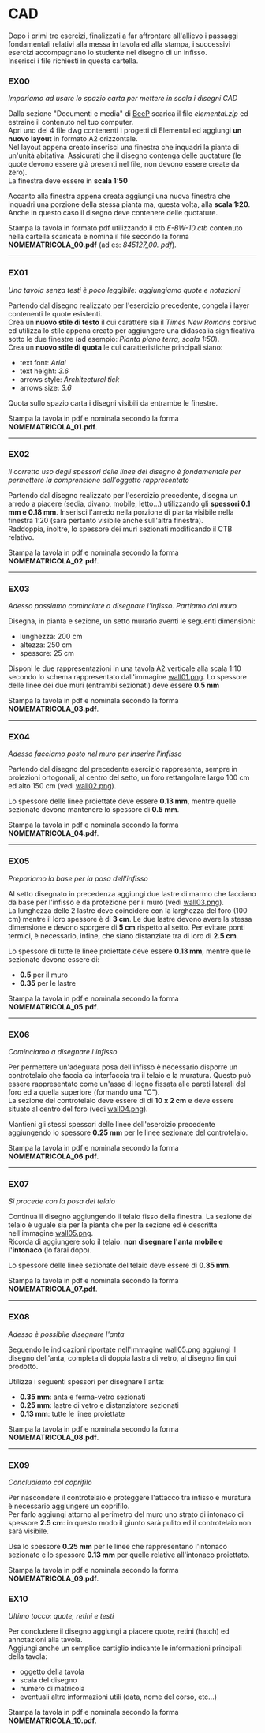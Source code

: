 # CAD

Dopo i primi tre esercizi, finalizzati a far affrontare all'allievo i passaggi fondamentali relativi alla messa in tavola
ed alla stampa, i successivi esercizi accompagnano lo studente nel disegno di un infisso.   
Inserisci i file richiesti in questa cartella.

### EX00

_Impariamo ad usare lo spazio carta per mettere in scala i disegni CAD_

Dalla sezione "Documenti e media" di [BeeP](http://beep.metid.polimi.it/) scarica il file *elemental.zip* ed estraine
il contenuto nel tuo computer.   
Apri uno dei 4 file dwg contenenti i progetti di Elemental ed aggiungi **un nuovo layout** in formato A2 orizzontale.   
Nel layout appena creato inserisci una finestra che inquadri la pianta di un'unità abitativa.
Assicurati che il disegno contenga delle quotature (le quote devono essere già presenti nel file,
non devono essere create da zero).   
La finestra deve essere in __scala 1:50__   

Accanto alla finestra appena creata aggiungi una nuova finestra che inquadri una porzione della stessa pianta ma,
questa volta, alla __scala 1:20__. Anche in questo caso il disegno deve contenere delle quotature.

Stampa la tavola in formato pdf utilizzando il ctb *E-BW-10.ctb* contenuto nella cartella scaricata  e nomina
il file secondo la forma **NOMEMATRICOLA_00.pdf** (ad es: *845127_00. pdf*).

---

### EX01

_Una tavola senza testi è poco leggibile: aggiungiamo quote e notazioni_

Partendo dal disegno realizzato per l'esercizio precedente, congela i layer contenenti le quote esistenti.   
Crea un **nuovo stile di testo** il cui carattere sia il *Times New Romans* corsivo ed utilizza lo stile appena
creato per aggiungere una didascalia significativa sotto le due finestre (ad esempio: _Pianta piano terra, scala 1:50_).   
Crea un **nuovo stile di quota** le cui caratteristiche principali siano:

* text font: *Arial*
* text height: *3.6*
* arrows style: *Architectural tick*
* arrows size: *3.6*

Quota sullo spazio carta i disegni visibili da entrambe le finestre.

Stampa la tavola in pdf e nominala secondo la forma **NOMEMATRICOLA_01.pdf**.

---

### EX02

_Il corretto uso degli spessori delle linee del disegno è fondamentale per permettere la comprensione dell'oggetto
rappresentato_

Partendo dal disegno realizzato per l'esercizio precedente, disegna un arredo a piacere (sedia, divano, mobile, letto...)
utilizzando gli **spessori 0.1 mm e 0.18 mm**.
Inserisci l'arredo nella porzione di pianta visibile nella finestra 1:20 (sarà pertanto visibile anche sull'altra finestra).   
Raddoppia, inoltre, lo spessore dei muri sezionati modificando il CTB relativo.

Stampa la tavola in pdf e nominala secondo la forma **NOMEMATRICOLA_02.pdf**.

---

### EX03

_Adesso possiamo cominciare a disegnare l'infisso. Partiamo dal muro_

Disegna, in pianta e sezione, un setto murario aventi le seguenti dimensioni:

* lunghezza: 200 cm
* altezza: 250 cm
* spessore: 25 cm

Disponi le due rappresentazioni in una tavola A2 verticale alla scala 1:10 secondo lo schema rappresentato dall'immagine
[wall01.png](https://github.com/strumet/strumet.github.io/blob/master/img/cad_ex/wall01.png).
Lo spessore delle linee dei due muri (entrambi sezionati) deve essere **0.5 mm**

Stampa la tavola in pdf e nominala secondo la forma **NOMEMATRICOLA_03.pdf**.

---

### EX04

_Adesso facciamo posto nel muro per inserire l'infisso_

Partendo dal disegno del precedente esercizio rappresenta, sempre in proiezioni ortogonali, al centro del setto,
un foro rettangolare largo 100 cm ed alto 150 cm (vedi
[wall02.png](https://github.com/strumet/strumet.github.io/blob/master/img/cad_ex/wall02.png)).

Lo spessore delle linee proiettate deve essere **0.13 mm**, mentre quelle sezionate devono mantenere lo spessore di **0.5 mm**.

Stampa la tavola in pdf e nominala secondo la forma **NOMEMATRICOLA_04.pdf**.

---

### EX05

_Prepariamo la base per la posa dell'infisso_

Al setto disegnato in precedenza aggiungi due lastre di marmo che facciano da base per l'infisso e da protezione per il muro
(vedi [wall03.png](https://github.com/strumet/strumet.github.io/blob/master/img/cad_ex/wall03.png)).   
La lunghezza delle 2 lastre deve coincidere con la larghezza del foro (100 cm) mentre il loro spessore è di **3 cm**.
Le due lastre devono avere la stessa dimensione e devono sporgere di **5 cm** rispetto al setto.
Per evitare ponti termici, è necessario, infine, che siano distanziate tra di loro di **2.5 cm**.

Lo spessore di tutte le linee proiettate deve essere **0.13 mm**, mentre quelle sezionate devono essere di:

* **0.5** per il muro
* **0.35** per le lastre

Stampa la tavola in pdf e nominala secondo la forma **NOMEMATRICOLA_05.pdf**.

---

### EX06

_Cominciamo a disegnare l'infisso_

Per permettere un'adeguata posa dell'infisso è necessario disporre un controtelaio che faccia da interfaccia
tra il telaio e la muratura. Questo può essere rappresentato come un'asse di legno fissata alle pareti laterali
del foro ed a quella superiore (formando una "C").   
La sezione del controtelaio deve essere di di **10 x 2 cm** e deve essere situato al centro del foro
(vedi [wall04.png](https://github.com/strumet/strumet.github.io/blob/master/img/cad_ex/wall04.png)).

Mantieni gli stessi spessori delle linee dell'esercizio precedente aggiungendo lo spessore **0.25 mm**
per le linee sezionate del controtelaio.

Stampa la tavola in pdf e nominala secondo la forma **NOMEMATRICOLA_06.pdf**.

---

### EX07

_Si procede con la posa del telaio_

Continua il disegno aggiungendo il telaio fisso della finestra. La sezione del telaio è uguale sia per la pianta
che per la sezione ed è descritta nell'immagine
[wall05.png](https://github.com/strumet/strumet.github.io/blob/master/img/cad_ex/wall05.png).   
Ricorda di aggiungere solo il telaio: **non disegnare l'anta mobile e l'intonaco** (lo farai dopo).

Lo spessore delle linee sezionate del telaio deve essere di **0.35 mm**.

Stampa la tavola in pdf e nominala secondo la forma **NOMEMATRICOLA_07.pdf**.

---

### EX08

_Adesso è possibile disegnare l'anta_

Seguendo le indicazioni riportate nell'immagine
[wall05.png](https://github.com/strumet/strumet.github.io/blob/master/img/cad_ex/wall05.png)
aggiungi il disegno dell'anta, completa di doppia lastra di vetro, al disegno fin qui prodotto.

Utilizza i seguenti spessori per disegnare l'anta:

* **0.35 mm**: anta e ferma-vetro sezionati
* **0.25 mm**: lastre di vetro e distanziatore sezionati
* **0.13 mm**: tutte le linee proiettate

Stampa la tavola in pdf e nominala secondo la forma **NOMEMATRICOLA_08.pdf**.

---

### EX09

_Concludiamo col coprifilo_

Per nascondere il controtelaio e proteggere l'attacco tra infisso e muratura è necessario aggiungere un coprifilo.   
Per farlo aggiungi attorno al perimetro del muro uno strato di intonaco di spessore **2.5 cm**:
in questo modo il giunto sarà pulito ed il controtelaio non sarà visibile.

Usa lo spessore **0.25 mm** per le linee che rappresentano l'intonaco sezionato e lo spessore **0.13 mm**
per quelle relative all'intonaco proiettato.

Stampa la tavola in pdf e nominala secondo la forma **NOMEMATRICOLA_09.pdf**.

### EX10

_Ultimo tocco: quote, retini e testi_

Per concludere il disegno aggiungi a piacere quote, retini (hatch) ed annotazioni alla tavola.   
Aggiungi anche un semplice cartiglio indicante le informazioni principali della tavola:

* oggetto della tavola
* scala del disegno
* numero di matricola
* eventuali altre informazioni utili (data, nome del corso, etc...)

Stampa la tavola in pdf e nominala secondo la forma **NOMEMATRICOLA_10.pdf**.
